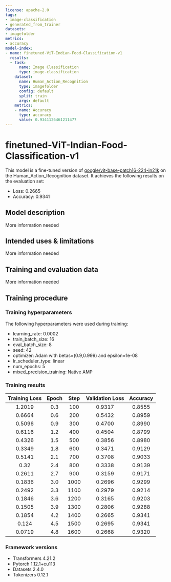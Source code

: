 ```yaml
---
license: apache-2.0
tags:
- image-classification
- generated_from_trainer
datasets:
- imagefolder
metrics:
- accuracy
model-index:
- name: finetuned-ViT-Indian-Food-Classification-v1
  results:
  - task:
      name: Image Classification
      type: image-classification
    dataset:
      name: Human_Action_Recognition
      type: imagefolder
      config: default
      split: train
      args: default
    metrics:
    - name: Accuracy
      type: accuracy
      value: 0.9341126461211477
---
```


<!-- This model card has been generated automatically according to the information the Trainer had access to. You
should probably proofread and complete it, then remove this comment. -->

# finetuned-ViT-Indian-Food-Classification-v1

This model is a fine-tuned version of [google/vit-base-patch16-224-in21k](https://huggingface.co/google/vit-base-patch16-224-in21k) on the Human_Action_Recognition dataset.
It achieves the following results on the evaluation set:
- Loss: 0.2665
- Accuracy: 0.9341

## Model description

More information needed

## Intended uses & limitations

More information needed

## Training and evaluation data

More information needed

## Training procedure

### Training hyperparameters

The following hyperparameters were used during training:
- learning_rate: 0.0002
- train_batch_size: 16
- eval_batch_size: 8
- seed: 42
- optimizer: Adam with betas=(0.9,0.999) and epsilon=1e-08
- lr_scheduler_type: linear
- num_epochs: 5
- mixed_precision_training: Native AMP

### Training results

| Training Loss | Epoch | Step | Validation Loss | Accuracy |
|:-------------:|:-----:|:----:|:---------------:|:--------:|
| 1.2019        | 0.3   | 100  | 0.9317          | 0.8555   |
| 0.6664        | 0.6   | 200  | 0.5432          | 0.8959   |
| 0.5096        | 0.9   | 300  | 0.4700          | 0.8990   |
| 0.6116        | 1.2   | 400  | 0.4504          | 0.8799   |
| 0.4326        | 1.5   | 500  | 0.3856          | 0.8980   |
| 0.3349        | 1.8   | 600  | 0.3471          | 0.9129   |
| 0.5141        | 2.1   | 700  | 0.3708          | 0.9033   |
| 0.32          | 2.4   | 800  | 0.3338          | 0.9139   |
| 0.2611        | 2.7   | 900  | 0.3159          | 0.9171   |
| 0.1836        | 3.0   | 1000 | 0.2696          | 0.9299   |
| 0.2492        | 3.3   | 1100 | 0.2979          | 0.9214   |
| 0.1846        | 3.6   | 1200 | 0.3165          | 0.9203   |
| 0.1505        | 3.9   | 1300 | 0.2806          | 0.9288   |
| 0.1854        | 4.2   | 1400 | 0.2665          | 0.9341   |
| 0.124         | 4.5   | 1500 | 0.2695          | 0.9341   |
| 0.0719        | 4.8   | 1600 | 0.2668          | 0.9320   |


### Framework versions

- Transformers 4.21.2
- Pytorch 1.12.1+cu113
- Datasets 2.4.0
- Tokenizers 0.12.1
